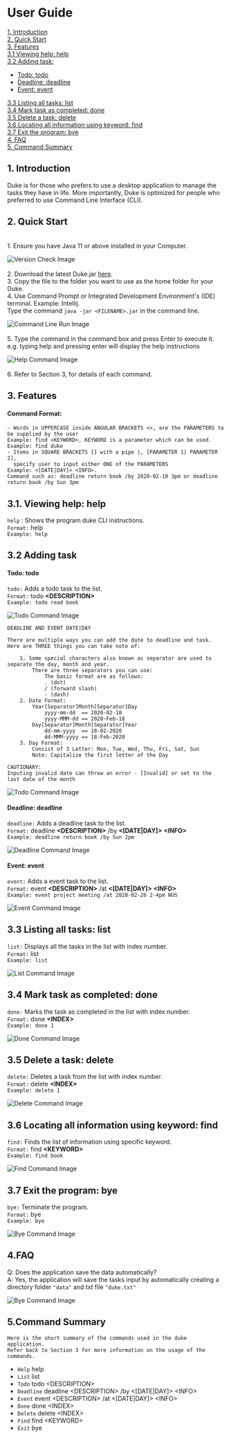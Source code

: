 # User Guide

[1. Introduction](#1-introduction)  
[2. Quick Start](#2-quick-start)  
[3. Features](#3-features)  
    [3.1 Viewing help: help](#31-viewing-help-help)  
    [3.2 Adding task:](#32-adding-task)   
  *  [Todo: todo](#todo-todo)  
  *   [Deadline: deadline](#deadline-deadline)  
  *   [Event: event](#event-event)  
     
    
[3.3 Listing all tasks: list](#33-listing-all-tasks-list)  
[3.4 Mark task as completed: done](#34-mark-task-as-completed-done)  
[3.5 Delete a task: delete](#35-delete-a-task-delete)  
[3.6 Locating all information using keyword: find](#36-locating-all-information-using-keyword-find)  
[3.7 Exit the program: bye](#37-exit-the-program-bye)  
[4. FAQ](#4faq)  
[5. Command Summary](#5command-summary)

## 1. Introduction  
Duke is for those who prefers to use a desktop application to manage the tasks they have in life.
   More importantly, Duke is optimized for people who preferred to use Command Line Interface (CLI).  
## 2. Quick Start  
   <br>
    1. Ensure you have Java 11 or above installed in your Computer.
     
   ![Version Check Image](../docs/image/version_check.png)  <br><br>
    2. Download the latest Duke.jar [here](https://github.com/jinfayap/duke/releases/download/v0.2/Duke.jar).  
    3. Copy the file to the folder you want to use as the home folder for your Duke.  
    4. Use Command Prompt or Integrated Development Environment's (IDE) terminal.
     Example: Intellij.   
     Type the command `java -jar <FILENAME>.jar` in the command line.  
  
   ![Command Line Run Image](../docs/image/start_up.png) <br><br>
    5. Type the command in the command box and press Enter to execute it.
        e.g. typing help and pressing enter will display the help instructions
        
   ![Help Command Image](../docs/image/help_command.png)<br><br>
    6. Refer to Section 3, for details of each command.

## 3. Features 
#### Command Format:    
```
- Words in UPPERCASE inside ANGULAR BRACKETS <>, are the PARAMETERS to be supplied by the user 
Example: find <KEYWORD>, KEYWORD is a parameter which can be used.
Example: find duke
- Items in SQUARE BRACKETS [] with a pipe |, [PARAMETER 1| PARAMETER 2], 
  specify user to input either ONE of the PARAMETERS
Example: <[DATE|DAY]> <INFO>. 
Command such as: deadline return book /by 2020-02-18 3pm or deadline return book /by Sun 3pm
```
## 3.1. Viewing help: help
`help` : Shows the program duke CLI instructions.  
`Format:` help  
`Example: help`  
## 3.2 Adding task  
#### Todo: todo  
`todo:` Adds a todo task to the list.  
`Format:` todo **\<DESCRIPTION\>**  
`Example: todo read book`

![Todo Command Image](../docs/image/todo_command.png)
```
DEADLINE AND EVENT DATE|DAY

There are multiple ways you can add the date to deadline and task.
Here are THREE things you can take note of: 

    1. Some special characters also known as separator are used to separate the day, month and year.
        There are three separators you can use: 
            The basic format are as follows: 
            . (dot)
            / (forward slash)
            - (dash)
    2. Date Format:
        Year[Separator]Month[Separator]Day
            yyyy-mm-dd  == 2020-02-18
            yyyy-MMM-dd == 2020-Feb-18
        Day[Separator]Month[Separator]Year
            dd-mm-yyyy  == 18-02-2020
            dd-MMM-yyyy == 18-Feb-2020
    3. Day Format:
        Consist of 3 Letter: Mon, Tue, Wed, Thu, Fri, Sat, Sun
        Note: Capitalize the first letter of the Day            

CAUTIONARY:   
Inputing invalid date can throw an error - [Invalid] or set to the last date of the month 
```
![Todo Command Image](../docs/image/invalid_date.png) <br>
#### Deadline: deadline  
`deadline:` Adds a deadline task to the list.  
`Format:` deadline **\<DESCRIPTION\>** /by **\<\[DATE|DAY\]\>** **\<INFO\>**   
`Example: deadline return book /by Sun 2pm`  

![Deadline Command Image](../docs/image/deadline_command.png)

#### Event: event
`event:` Adds a event task to the list.  
`Format:` event **\<DESCRIPTION\>** /at **\<\[DATE|DAY\]\>** **\<INFO\>**   
`Example: event project meeting /at 2020-02-26 2-4pm NUS`  

![Event Command Image](../docs/image/event_command.png)

## 3.3 Listing all tasks: list  
`list:` Displays all the tasks in the list with index number.  
`Format:` list  
`Example: list`

![List Command Image](../docs/image/list_command.png)

## 3.4 Mark task as completed: done  
`done:` Marks the task as completed in the list with index number.  
`Format:` done **\<INDEX\>**   
`Example: done 1`

![Done Command Image](../docs/image/done_command.png)

## 3.5 Delete a task: delete  
`delete:` Deletes a task from the list with index number.  
`Format:` delete **\<INDEX\>**   
`Example: delete 1`

![Delete Command Image](../docs/image/delete_command.png)

## 3.6 Locating all information using keyword: find  
`find:` Finds the list of information using specific keyword.   
`Format:` find **\<KEYWORD\>**   
`Example: find book`

![Find Command Image](../docs/image/find_command.png)

## 3.7 Exit the program: bye  
`bye:` Terminate the program.  
`Format:` bye  
`Example: bye`

![Bye Command Image](../docs/image/bye_command.png)

## 4.FAQ  
Q: Does the application save the data automatically?  
A: Yes, the application will save the tasks input by automatically creating a directory folder
`"data"` and txt file `"duke.txt"` 

![Bye Command Image](../docs/image/load_up.png)
 
## 5.Command Summary  
```
Here is the short summary of the commands used in the duke application.  
Refer back to Section 3 for more information on the usage of the commands.
```
   - `Help` help  
   - `List` list  
   - `Todo` todo \<DESCRIPTION\>  
   - `Deadline` deadline \<DESCRIPTION\> /by \<\[DATE|DAY\]\> \<INFO\>  
   - `Event` event \<DESCRIPTION\> /at \<\[DATE|DAY\]\> \<INFO\>  
   - `Done` done \<INDEX\>  
   - `Delete` delete \<INDEX\>  
   - `Find` find \<KEYWORD\>  
   - `Exit` bye  
   